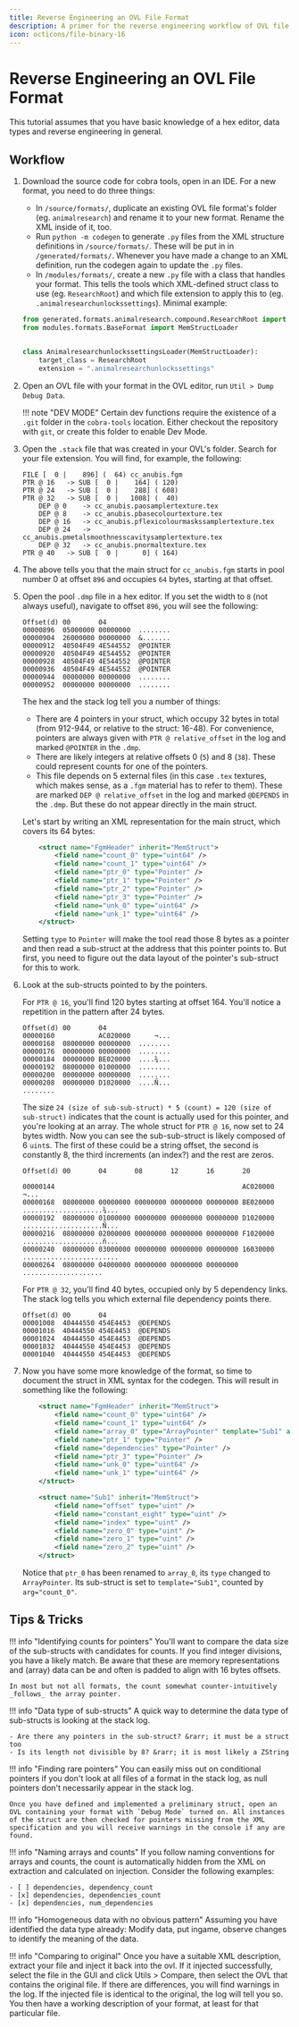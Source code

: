 ```yaml
---
title: Reverse Engineering an OVL File Format
description: A primer for the reverse engineering workflow of OVL file formats
icon: octicons/file-binary-16
---
```


# Reverse Engineering an OVL File Format

This tutorial assumes that you have basic knowledge of a hex editor, data types and reverse engineering in general.

## Workflow

1. Download the source code for cobra tools, open in an IDE. For a new format, you need to do three things:
    * In `/source/formats/`, duplicate an existing OVL file format's folder (eg. `animalresearch`) and rename it to your new format. Rename the XML inside of it, too.
    * Run `python -m codegen` to generate `.py` files from the XML structure definitions in `/source/formats/`. These will be put in in `/generated/formats/`. Whenever you have made a change to an XML definition, run the codegen again to update the `.py` files.
    * In `/modules/formats/`, create a new `.py` file with a class that handles your format. This tells the tools which XML-defined struct class to use (eg. `ResearchRoot`) and which file extension to apply this to (eg. `.animalresearchunlockssettings`). Minimal example:
    ```python
    from generated.formats.animalresearch.compound.ResearchRoot import ResearchRoot
    from modules.formats.BaseFormat import MemStructLoader


    class AnimalresearchunlockssettingsLoader(MemStructLoader):
        target_class = ResearchRoot
        extension = ".animalresearchunlockssettings"
    ```

2. Open an OVL file with your format in the OVL editor, run `Util > Dump Debug Data`.

    !!! note "DEV MODE"
        Certain dev functions require the existence of a `.git` folder in the `cobra-tools` location. Either checkout the repository with `git`, or create this folder to enable Dev Mode.

3. Open the `.stack` file that was created in your OVL's folder. Search for your file extension. You will find, for example, the following:

    ```
    FILE [  0 |    896] (  64) cc_anubis.fgm
    PTR @ 16   -> SUB [  0 |    164] ( 120)
    PTR @ 24   -> SUB [  0 |    288] ( 608)
    PTR @ 32   -> SUB [  0 |   1008] (  40)
        DEP @ 0    -> cc_anubis.paosamplertexture.tex
        DEP @ 8    -> cc_anubis.pbasecolourtexture.tex
        DEP @ 16   -> cc_anubis.pflexicolourmaskssamplertexture.tex
        DEP @ 24   -> cc_anubis.pmetalsmoothnesscavitysamplertexture.tex
        DEP @ 32   -> cc_anubis.pnormaltexture.tex
    PTR @ 40   -> SUB [  0 |      0] ( 164)
    ```

4. The above tells you that the main struct for `cc_anubis.fgm` starts in pool number 0 at offset `896` and occupies `64` bytes, starting at that offset.

5. Open the pool `.dmp` file in a hex editor. If you set the width to `8` (not always useful), navigate to offset `896`, you will see the following:

    ```
    Offset(d) 00       04
    00000896  05000000 00000000  ........
    00000904  26000000 00000000  &.......
    00000912  40504F49 4E544552  @POINTER
    00000920  40504F49 4E544552  @POINTER
    00000928  40504F49 4E544552  @POINTER
    00000936  40504F49 4E544552  @POINTER
    00000944  00000000 00000000  ........
    00000952  00000000 00000000  ........
    ```

    The hex and the stack log tell you a number of things:

    * There are 4 pointers in your struct, which occupy 32 bytes in total (from 912-944, or relative to the struct: 16-48). For convenience, pointers are always given with `PTR @ relative_offset` in the log and marked `@POINTER` in the `.dmp`.
    * There are likely integers at relative offsets 0 (`5`) and 8 (`38`). These could represent counts for one of the pointers.
    * This file depends on 5 external files (in this case `.tex` textures, which makes sense, as a `.fgm` material has to refer to them). These are marked `DEP @ relative_offset` in the log and marked `@DEPENDS` in the `.dmp`. But these do not appear directly in the main struct.

    Let's start by writing an XML representation for the main struct, which covers its 64 bytes:
    ```xml
        <struct name="FgmHeader" inherit="MemStruct">
            <field name="count_0" type="uint64" />
            <field name="count_1" type="uint64" />
            <field name="ptr_0" type="Pointer" />
            <field name="ptr_1" type="Pointer" />
            <field name="ptr_2" type="Pointer" />
            <field name="ptr_3" type="Pointer" />
            <field name="unk_0" type="uint64" />
            <field name="unk_1" type="uint64" />
        </struct>
    ```
    Setting `type` to `Pointer` will make the tool read those 8 bytes as a pointer and then read a sub-struct at the address that this pointer points to. But first, you need to figure out the data layout of the pointer's sub-struct for this to work.

6. Look at the sub-structs pointed to by the pointers.

    For `PTR @ 16`, you'll find 120 bytes starting at offset 164. You'll notice a repetition in the pattern after 24 bytes.
    ```
    Offset(d) 00       04
    00000160           AC020000      ¬...
    00000168  08000000 00000000  ........
    00000176  00000000 00000000  ........
    00000184  00000000 BE020000  ....¾...
    00000192  08000000 01000000  ........
    00000200  00000000 00000000  ........
    00000208  00000000 D1020000  ....Ñ...
    ........
    ```
    The size `24 (size of sub-sub-struct) * 5 (count) = 120 (size of sub-struct)` indicates that the count is actually used for this pointer, and you're looking at an array. The whole struct for `PTR @ 16`, now set to 24 bytes width. Now you can see the sub-sub-struct is likely composed of 6 `uint`s. The first of these could be a string offset, the second is constantly 8, the third increments (an index?) and the rest are zeros.

    ```
    Offset(d) 00       04       08       12       16       20

    00000144                                               AC020000                      ¬...
    00000168  08000000 00000000 00000000 00000000 00000000 BE020000  ....................¾...
    00000192  08000000 01000000 00000000 00000000 00000000 D1020000  ....................Ñ...
    00000216  08000000 02000000 00000000 00000000 00000000 F1020000  ....................ñ...
    00000240  08000000 03000000 00000000 00000000 00000000 16030000  ........................
    00000264  08000000 04000000 00000000 00000000 00000000           ....................

    ```

    For `PTR @ 32`, you'll find 40 bytes, occupied only by 5 dependency links. The stack log tells you which external file dependency points there.
    ```
    Offset(d) 00       04
    00001008  40444550 454E4453  @DEPENDS
    00001016  40444550 454E4453  @DEPENDS
    00001024  40444550 454E4453  @DEPENDS
    00001032  40444550 454E4453  @DEPENDS
    00001040  40444550 454E4453  @DEPENDS
    ```

7. Now you have some more knowledge of the format, so time to document the struct in XML syntax for the codegen. This will result in something like the following:

    ```xml
        <struct name="FgmHeader" inherit="MemStruct">
            <field name="count_0" type="uint64" />
            <field name="count_1" type="uint64" />
            <field name="array_0" type="ArrayPointer" template="Sub1" arg="count_0"/>
            <field name="ptr_1" type="Pointer" />
            <field name="dependencies" type="Pointer" />
            <field name="ptr_3" type="Pointer" />
            <field name="unk_0" type="uint64" />
            <field name="unk_1" type="uint64" />
        </struct>

        <struct name="Sub1" inherit="MemStruct">
            <field name="offset" type="uint" />
            <field name="constant_eight" type="uint" />
            <field name="index" type="uint" />
            <field name="zero_0" type="uint" />
            <field name="zero_1" type="uint" />
            <field name="zero_2" type="uint" />
        </struct>
    ```
    Notice that `ptr_0` has been renamed to `array_0`, its `type` changed to `ArrayPointer`. Its sub-struct is set to `template="Sub1"`, counted by `arg="count_0"`.


## Tips & Tricks

!!! info "Identifying counts for pointers"
    You'll want to compare the data size of the sub-structs with candidates for counts. If you find integer divisions, you have a likely match. Be aware that these are memory representations and (array) data can be and often is padded to align with 16 bytes offsets.

    In most but not all formats, the count somewhat counter-intuitively _follows_ the array pointer.

!!! info "Data type of sub-structs"
    A quick way to determine the data type of sub-structs is looking at the stack log.

    - Are there any pointers in the sub-struct? &rarr; it must be a struct too
    - Is its length not divisible by 8? &rarr; it is most likely a ZString

!!! info "Finding rare pointers"
    You can easily miss out on conditional pointers if you don't look at all files of a format in the stack log, as null pointers don't necessarily appear in the stack log.

    Once you have defined and implemented a preliminary struct, open an OVL containing your format with `Debug Mode` turned on. All instances of the struct are then checked for pointers missing from the XML specification and you will receive warnings in the console if any are found.

!!! info "Naming arrays and counts"
    If you follow naming conventions for arrays and counts, the count is automatically hidden from the XML on extraction and calculated on injection. Consider the following examples:
    
    - [ ] dependencies, dependency_count
    - [x] dependencies, dependencies_count
    - [x] dependencies, num_dependencies

!!! info "Homogeneous data with no obvious pattern"
    Assuming you have identified the data type already: Modify data, put ingame, observe changes to identify the meaning of the data.

!!! info "Comparing to original"
    Once you have a suitable XML description, extract your file and inject it back into the ovl. If it injected successfully, select the file in the GUI and click Utils > Compare, then select the OVL that contains the original file. If there are differences, you will find warnings in the log. If the injected file is identical to the original, the log will tell you so. You then have a working description of your format, at least for that particular file.
    
